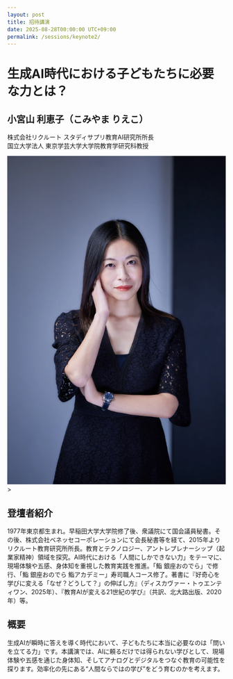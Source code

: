 ```yaml
---
layout: post
title: 招待講演
date: 2025-08-28T00:00:00 UTC+09:00
permalink: /sessions/keynote2/
---
```


# 生成AI時代における子どもたちに必要な力とは？

## 小宮山 利恵子（こみやま りえこ）
株式会社リクルート スタディサプリ教育AI研究所所長<br />
国立大学法人 東京学芸大学大学院教育学研究科教授

<div class="flex max-w-100 mx-auto my-4 justify-center">
  <img class="w-full" src="/img/sessions/profile/komiyama-rieko.webp" alt="小宮山 利恵子">>
</div>

## 登壇者紹介
1977年東京都生まれ。早稲田大学大学院修了後、衆議院にて国会議員秘書。その後、株式会社ベネッセコーポレーションにて会長秘書等を経て、2015年よりリクルート教育研究所所長。教育とテクノロジー、アントレプレナーシップ（起業家精神）領域を探究。AI時代における「人間にしかできない力」をテーマに、現場体験や五感、身体知を重視した教育実践を推進。「鮨 銀座おのでら」で修行、「鮨 銀座おのでら 鮨アカデミー」寿司職人コース修了。著書に『好奇心を学びに変える「なぜ？どうして？」の伸ばし方』（ディスカヴァー・トゥエンティワン、2025年）、『教育AIが変える21世紀の学び』（共訳、北大路出版、2020年）等。

## 概要
生成AIが瞬時に答えを導く時代において、子どもたちに本当に必要なのは「問いを立てる力」です。本講演では、AIに頼るだけでは得られない学びとして、現場体験や五感を通じた身体知、そしてアナログとデジタルをつなぐ教育の可能性を探ります。効率化の先にある“人間ならではの学び”をどう育むのかを考えます。
